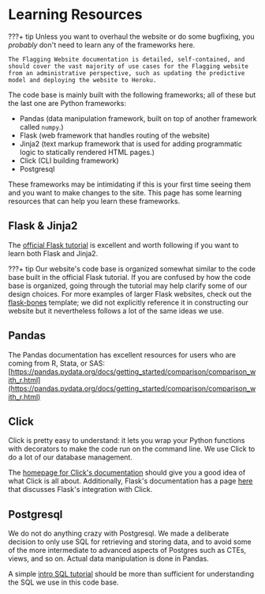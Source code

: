 # Learning Resources

???+ tip
    Unless you want to overhaul the website or do some bugfixing, you _probably_ don't need to learn any of the frameworks here.
    
    The Flagging Website documentation is detailed, self-contained, and should cover the vast majority of use cases for the Flagging website from an administrative perspective, such as updating the predictive model and deploying the website to Heroku.

The code base is mainly built with the following frameworks; all of these but the last one are Python frameworks:

- Pandas (data manipulation framework, built on top of another framework called `numpy`.)
- Flask (web framework that handles routing of the website)
- Jinja2 (text markup framework that is used for adding programmatic logic to statically rendered HTML pages.)
- Click (CLI building framework)
- Postgresql

These frameworks may be intimidating if this is your first time seeing them and you want to make changes to the site. This page has some learning resources that can help you learn these frameworks.

## Flask & Jinja2

The [official Flask tutorial](https://flask.palletsprojects.com/en/1.1.x/tutorial/) is excellent and worth following if you want to learn both Flask and Jinja2.

???+ tip
    Our website's code base is organized somewhat similar to the code base built in the official Flask tutorial. If you are confused by how the code base is organized, going through the tutorial may help clarify some of our design choices. For more examples of larger Flask websites, check out the [flask-bones](https://github.com/cburmeister/flask-bones) template; we did not explicitly reference it in constructing our website but it nevertheless follows a lot of the same ideas we use.

## Pandas

The Pandas documentation has excellent resources for users who are coming from R, Stata, or SAS: [https://pandas.pydata.org/docs/getting_started/comparison/comparison_with_r.html](https://pandas.pydata.org/docs/getting_started/comparison/comparison_with_r.html)

## Click

Click is pretty easy to understand: it lets you wrap your Python functions with decorators to make the code run on the command line. We use Click to do a lot of our database management.

The [homepage for Click's documentation](https://click.palletsprojects.com/en/7.x/) should give you a good idea of what Click is all about. Additionally, Flask's documentation has a page [here](https://flask.palletsprojects.com/en/1.1.x/cli/) that discusses Flask's integration with Click.

## Postgresql

We do not do anything crazy with Postgresql. We made a deliberate decision to only use SQL for retrieving and storing data, and to avoid some of the more intermediate to advanced aspects of Postgres such as CTEs, views, and so on. Actual data manipulation is done in Pandas.

A simple [intro SQL tutorial](https://www.khanacademy.org/computing/computer-programming/sql) should be more than sufficient for understanding the SQL we use in this code base.
